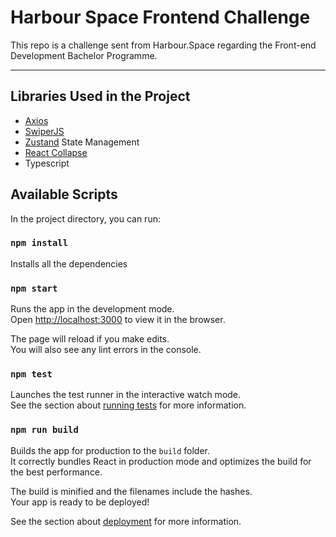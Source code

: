 # Harbour Space Frontend Challenge
This repo is a challenge sent from Harbour.Space regarding the Front-end Development Bachelor Programme.


---

## Libraries Used in the Project
- [Axios](https://www.npmjs.com/package/axios)
- [SwiperJS](https://swiperjs.com/react)
- [Zustand](https://github.com/pmndrs/zustand) State Management
- [React Collapse](https://www.npmjs.com/package/react-collapse)
- Typescript


## Available Scripts

In the project directory, you can run:

### `npm install`
Installs all the dependencies

### `npm start`

Runs the app in the development mode.\
Open [http://localhost:3000](http://localhost:3000) to view it in the browser.

The page will reload if you make edits.\
You will also see any lint errors in the console.

### `npm test`

Launches the test runner in the interactive watch mode.\
See the section about [running tests](https://facebook.github.io/create-react-app/docs/running-tests) for more information.

### `npm run build`

Builds the app for production to the `build` folder.\
It correctly bundles React in production mode and optimizes the build for the best performance.

The build is minified and the filenames include the hashes.\
Your app is ready to be deployed!

See the section about [deployment](https://facebook.github.io/create-react-app/docs/deployment) for more information.
